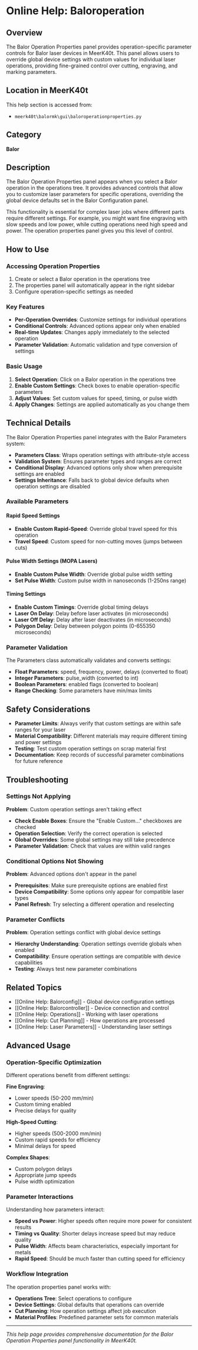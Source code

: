# Online Help: Baloroperation

## Overview

The Balor Operation Properties panel provides operation-specific parameter controls for Balor laser devices in MeerK40t. This panel allows users to override global device settings with custom values for individual laser operations, providing fine-grained control over cutting, engraving, and marking parameters.

## Location in MeerK40t

This help section is accessed from:
- `meerk40t\balormk\gui\baloroperationproperties.py`

## Category

**Balor**

## Description

The Balor Operation Properties panel appears when you select a Balor operation in the operations tree. It provides advanced controls that allow you to customize laser parameters for specific operations, overriding the global device defaults set in the Balor Configuration panel.

This functionality is essential for complex laser jobs where different parts require different settings. For example, you might want fine engraving with slow speeds and low power, while cutting operations need high speed and power. The operation properties panel gives you this level of control.

## How to Use

### Accessing Operation Properties

1. Create or select a Balor operation in the operations tree
2. The properties panel will automatically appear in the right sidebar
3. Configure operation-specific settings as needed

### Key Features

- **Per-Operation Overrides**: Customize settings for individual operations
- **Conditional Controls**: Advanced options appear only when enabled
- **Real-time Updates**: Changes apply immediately to the selected operation
- **Parameter Validation**: Automatic validation and type conversion of settings

### Basic Usage

1. **Select Operation**: Click on a Balor operation in the operations tree
2. **Enable Custom Settings**: Check boxes to enable operation-specific parameters
3. **Adjust Values**: Set custom values for speed, timing, or pulse width
4. **Apply Changes**: Settings are applied automatically as you change them

## Technical Details

The Balor Operation Properties panel integrates with the Balor Parameters system:

- **Parameters Class**: Wraps operation settings with attribute-style access
- **Validation System**: Ensures parameter types and ranges are correct
- **Conditional Display**: Advanced options only show when prerequisite settings are enabled
- **Settings Inheritance**: Falls back to global device defaults when operation settings are disabled

### Available Parameters

#### Rapid Speed Settings
- **Enable Custom Rapid-Speed**: Override global travel speed for this operation
- **Travel Speed**: Custom speed for non-cutting moves (jumps between cuts)

#### Pulse Width Settings (MOPA Lasers)
- **Enable Custom Pulse Width**: Override global pulse width setting
- **Set Pulse Width**: Custom pulse width in nanoseconds (1-250ns range)

#### Timing Settings
- **Enable Custom Timings**: Override global timing delays
- **Laser On Delay**: Delay before laser activates (in microseconds)
- **Laser Off Delay**: Delay after laser deactivates (in microseconds)
- **Polygon Delay**: Delay between polygon points (0-655350 microseconds)

### Parameter Validation

The Parameters class automatically validates and converts settings:
- **Float Parameters**: speed, frequency, power, delays (converted to float)
- **Integer Parameters**: pulse_width (converted to int)
- **Boolean Parameters**: enabled flags (converted to boolean)
- **Range Checking**: Some parameters have min/max limits

## Safety Considerations

- **Parameter Limits**: Always verify that custom settings are within safe ranges for your laser
- **Material Compatibility**: Different materials may require different timing and power settings
- **Testing**: Test custom operation settings on scrap material first
- **Documentation**: Keep records of successful parameter combinations for future reference

## Troubleshooting

### Settings Not Applying

**Problem**: Custom operation settings aren't taking effect
- **Check Enable Boxes**: Ensure the "Enable Custom..." checkboxes are checked
- **Operation Selection**: Verify the correct operation is selected
- **Global Overrides**: Some global settings may still take precedence
- **Parameter Validation**: Check that values are within valid ranges

### Conditional Options Not Showing

**Problem**: Advanced options don't appear in the panel
- **Prerequisites**: Make sure prerequisite options are enabled first
- **Device Compatibility**: Some options only appear for compatible laser types
- **Panel Refresh**: Try selecting a different operation and reselecting

### Parameter Conflicts

**Problem**: Operation settings conflict with global device settings
- **Hierarchy Understanding**: Operation settings override globals when enabled
- **Compatibility**: Ensure operation settings are compatible with device capabilities
- **Testing**: Always test new parameter combinations

## Related Topics

- [[Online Help: Balorconfig]] - Global device configuration settings
- [[Online Help: Balorcontroller]] - Device connection and control
- [[Online Help: Operations]] - Working with laser operations
- [[Online Help: Cut Planning]] - How operations are processed
- [[Online Help: Laser Parameters]] - Understanding laser settings

## Advanced Usage

### Operation-Specific Optimization

Different operations benefit from different settings:

**Fine Engraving**:
- Lower speeds (50-200 mm/min)
- Custom timing enabled
- Precise delays for quality

**High-Speed Cutting**:
- Higher speeds (500-2000 mm/min)
- Custom rapid speeds for efficiency
- Minimal delays for speed

**Complex Shapes**:
- Custom polygon delays
- Appropriate jump speeds
- Pulse width optimization

### Parameter Interactions

Understanding how parameters interact:

- **Speed vs Power**: Higher speeds often require more power for consistent results
- **Timing vs Quality**: Shorter delays increase speed but may reduce quality
- **Pulse Width**: Affects beam characteristics, especially important for metals
- **Rapid Speed**: Should be much faster than cutting speed for efficiency

### Workflow Integration

The operation properties panel works with:

- **Operations Tree**: Select operations to configure
- **Device Settings**: Global defaults that operations can override
- **Cut Planning**: How operation settings affect job execution
- **Material Profiles**: Predefined parameter sets for common materials

---

*This help page provides comprehensive documentation for the Balor Operation Properties panel functionality in MeerK40t.*
